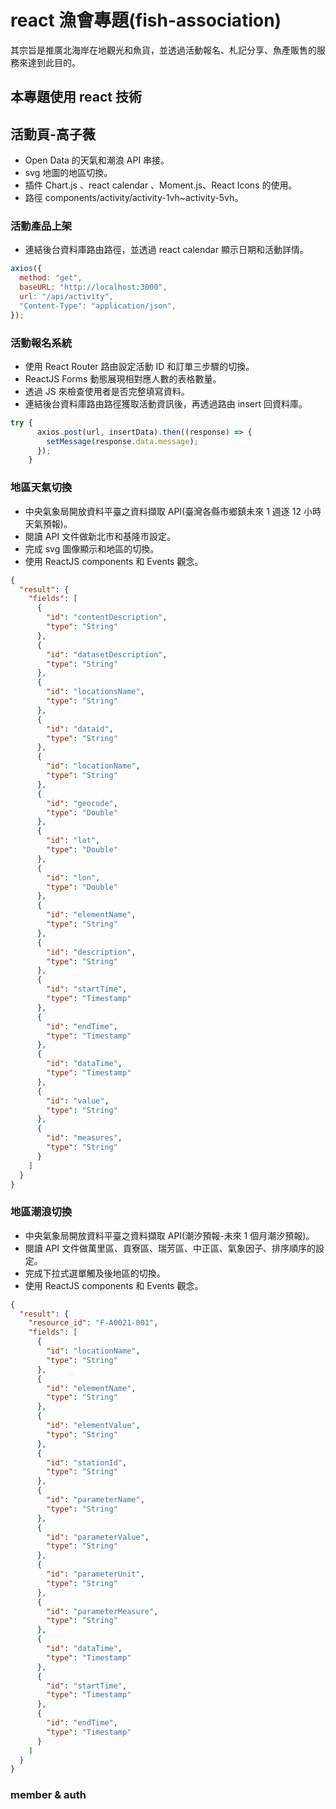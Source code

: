 # react 漁會專題(fish-association)

其宗旨是推廣北海岸在地觀光和魚貨，並透過活動報名、札記分享、魚產販售的服務來達到此目的。

## 本專題使用 react 技術

## 活動頁-高子薇

- Open Data 的天氣和潮浪 API 串接。
- svg 地圖的地區切換。
- 插件 Chart.js 、react calendar 、Moment.js、React Icons 的使用。
- 路徑 components/activity/activity-1vh~activity-5vh。

### 活動產品上架

- 連結後台資料庫路由路徑，並透過 react calendar 顯示日期和活動詳情。

```javascript
axios({
  method: "get",
  baseURL: "http://localhost:3000",
  url: "/api/activity",
  "Content-Type": "application/json",
});
```

### 活動報名系統

- 使用 React Router 路由設定活動 ID 和訂單三步驟的切換。
- ReactJS Forms 動態展現相對應人數的表格數量。
- 透過 JS 來檢查使用者是否完整填寫資料。
- 連結後台資料庫路由路徑獲取活動資訊後，再透過路由 insert 回資料庫。

```js
try {
      axios.post(url, insertData).then((response) => {
        setMessage(response.data.message);
      });
    }
```

### 地區天氣切換

- 中央氣象局開放資料平臺之資料擷取 API(臺灣各縣市鄉鎮未來 1 週逐 12 小時天氣預報)。
- 閱讀 API 文件做新北市和基隆市設定。
- 完成 svg 圖像顯示和地區的切換。
- 使用 ReactJS components 和 Events 觀念。

```json
{
  "result": {
    "fields": [
      {
        "id": "contentDescription",
        "type": "String"
      },
      {
        "id": "datasetDescription",
        "type": "String"
      },
      {
        "id": "locationsName",
        "type": "String"
      },
      {
        "id": "dataid",
        "type": "String"
      },
      {
        "id": "locationName",
        "type": "String"
      },
      {
        "id": "geocode",
        "type": "Double"
      },
      {
        "id": "lat",
        "type": "Double"
      },
      {
        "id": "lon",
        "type": "Double"
      },
      {
        "id": "elementName",
        "type": "String"
      },
      {
        "id": "description",
        "type": "String"
      },
      {
        "id": "startTime",
        "type": "Timestamp"
      },
      {
        "id": "endTime",
        "type": "Timestamp"
      },
      {
        "id": "dataTime",
        "type": "Timestamp"
      },
      {
        "id": "value",
        "type": "String"
      },
      {
        "id": "measures",
        "type": "String"
      }
    ]
  }
}
```

### 地區潮浪切換

- 中央氣象局開放資料平臺之資料擷取 API(潮汐預報-未來 1 個月潮汐預報)。
- 閱讀 API 文件做萬里區、貢寮區、瑞芳區、中正區、氣象因子、排序順序的設定。
- 完成下拉式選單觸及後地區的切換。
- 使用 ReactJS components 和 Events 觀念。

```json
{
  "result": {
    "resource_id": "F-A0021-001",
    "fields": [
      {
        "id": "locationName",
        "type": "String"
      },
      {
        "id": "elementName",
        "type": "String"
      },
      {
        "id": "elementValue",
        "type": "String"
      },
      {
        "id": "stationId",
        "type": "String"
      },
      {
        "id": "parameterName",
        "type": "String"
      },
      {
        "id": "parameterValue",
        "type": "String"
      },
      {
        "id": "parameterUnit",
        "type": "String"
      },
      {
        "id": "parameterMeasure",
        "type": "String"
      },
      {
        "id": "dataTime",
        "type": "Timestamp"
      },
      {
        "id": "startTime",
        "type": "Timestamp"
      },
      {
        "id": "endTime",
        "type": "Timestamp"
      }
    ]
  }
}
```

### member & auth

```

```
